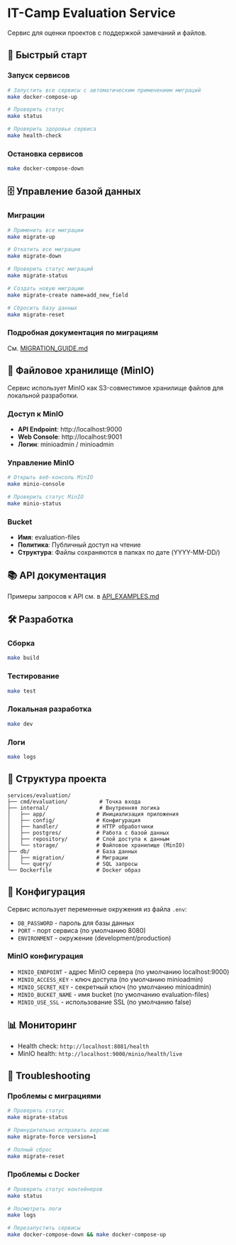 # IT-Camp Evaluation Service

Сервис для оценки проектов с поддержкой замечаний и файлов.

## 🚀 Быстрый старт

### Запуск сервисов
```bash
# Запустить все сервисы с автоматическим применением миграций
make docker-compose-up

# Проверить статус
make status

# Проверить здоровье сервиса
make health-check
```

### Остановка сервисов
```bash
make docker-compose-down
```

## 🗄️ Управление базой данных

### Миграции
```bash
# Применить все миграции
make migrate-up

# Откатить все миграции
make migrate-down

# Проверить статус миграций
make migrate-status

# Создать новую миграцию
make migrate-create name=add_new_field

# Сбросить базу данных
make migrate-reset
```

### Подробная документация по миграциям
См. [MIGRATION_GUIDE.md](MIGRATION_GUIDE.md)

## 📁 Файловое хранилище (MinIO)

Сервис использует MinIO как S3-совместимое хранилище файлов для локальной разработки.

### Доступ к MinIO
- **API Endpoint**: http://localhost:9000
- **Web Console**: http://localhost:9001
- **Логин**: minioadmin / minioadmin

### Управление MinIO
```bash
# Открыть веб-консоль MinIO
make minio-console

# Проверить статус MinIO
make minio-status
```

### Bucket
- **Имя**: evaluation-files
- **Политика**: Публичный доступ на чтение
- **Структура**: Файлы сохраняются в папках по дате (YYYY-MM-DD/)

## 📚 API документация

Примеры запросов к API см. в [API_EXAMPLES.md](API_EXAMPLES.md)

## 🛠️ Разработка

### Сборка
```bash
make build
```

### Тестирование
```bash
make test
```

### Локальная разработка
```bash
make dev
```

### Логи
```bash
make logs
```

## 📁 Структура проекта

```
services/evaluation/
├── cmd/evaluation/          # Точка входа
├── internal/                # Внутренняя логика
│   ├── app/                # Инициализация приложения
│   ├── config/             # Конфигурация
│   ├── handler/            # HTTP обработчики
│   ├── postgres/           # Работа с базой данных
│   ├── repository/         # Слой доступа к данным
│   └── storage/            # Файловое хранилище (MinIO)
├── db/                     # База данных
│   ├── migration/          # Миграции
│   └── query/              # SQL запросы
└── Dockerfile              # Docker образ
```

## 🔧 Конфигурация

Сервис использует переменные окружения из файла `.env`:

- `DB_PASSWORD` - пароль для базы данных
- `PORT` - порт сервиса (по умолчанию 8080)
- `ENVIRONMENT` - окружение (development/production)

### MinIO конфигурация
- `MINIO_ENDPOINT` - адрес MinIO сервера (по умолчанию localhost:9000)
- `MINIO_ACCESS_KEY` - ключ доступа (по умолчанию minioadmin)
- `MINIO_SECRET_KEY` - секретный ключ (по умолчанию minioadmin)
- `MINIO_BUCKET_NAME` - имя bucket (по умолчанию evaluation-files)
- `MINIO_USE_SSL` - использование SSL (по умолчанию false)

## 📊 Мониторинг

- Health check: `http://localhost:8081/health`
- MinIO health: `http://localhost:9000/minio/health/live`

## 🚨 Troubleshooting

### Проблемы с миграциями
```bash
# Проверить статус
make migrate-status

# Принудительно исправить версию
make migrate-force version=1

# Полный сброс
make migrate-reset
```

### Проблемы с Docker
```bash
# Проверить статус контейнеров
make status

# Посмотреть логи
make logs

# Перезапустить сервисы
make docker-compose-down && make docker-compose-up
```
